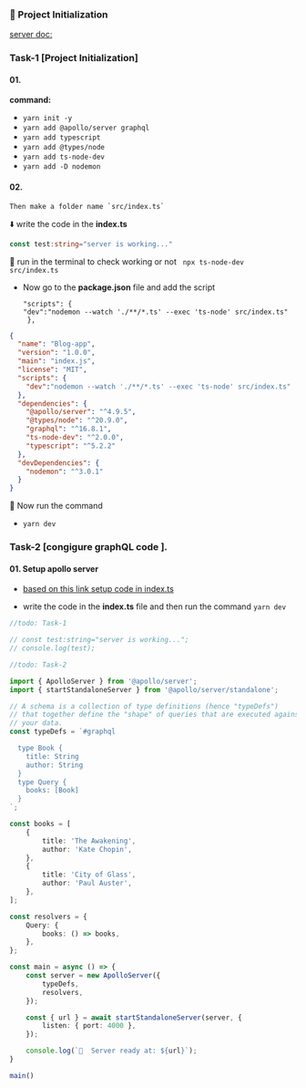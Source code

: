 ###    🎲 Project Initialization

[server doc:](https://www.apollographql.com/docs/apollo-server/)
###   Task-1 [Project Initialization]
####    01. 
**command:**
-    `yarn init -y`
-    `yarn add @apollo/server graphql`
-    `yarn add typescript`
-    `yarn add @types/node`
-    `yarn add ts-node-dev`
-    `yarn add -D nodemon`

####    02.
    Then make a folder name `src/index.ts`
⬇️ write the code in the **index.ts**
```ts
const test:string="server is working..."
```
🔲 run in the terminal to check working or not
` npx ts-node-dev src/index.ts`

- Now go to the **package.json** file and add the script

      "scripts": {
      "dev":"nodemon --watch './**/*.ts' --exec 'ts-node' src/index.ts"
       },

```json
{
  "name": "Blog-app",
  "version": "1.0.0",
  "main": "index.js",
  "license": "MIT",
  "scripts": {
    "dev":"nodemon --watch './**/*.ts' --exec 'ts-node' src/index.ts"
  },
  "dependencies": {
    "@apollo/server": "^4.9.5",
    "@types/node": "^20.9.0",
    "graphql": "^16.8.1",
    "ts-node-dev": "^2.0.0",
    "typescript": "^5.2.2"
  },
  "devDependencies": {
    "nodemon": "^3.0.1"
  }
}

```
🔲 Now run the command 
-    `yarn dev`

###   Task-2 [congigure graphQL code ]. 

#### 01. Setup apollo server 
- [based on this link setup code in index.ts](https://www.apollographql.com/docs/apollo-server/getting-started)

- write the code in the **index.ts** file and then run the command `yarn dev`
```typescript
//todo: Task-1

// const test:string="server is working...";
// console.log(test);

//todo: Task-2

import { ApolloServer } from '@apollo/server';
import { startStandaloneServer } from '@apollo/server/standalone';

// A schema is a collection of type definitions (hence "typeDefs")
// that together define the "shape" of queries that are executed against
// your data.
const typeDefs = `#graphql

  type Book {
    title: String
    author: String
  }
  type Query {
    books: [Book]
  }
`;

const books = [
    {
        title: 'The Awakening',
        author: 'Kate Chopin',
    },
    {
        title: 'City of Glass',
        author: 'Paul Auster',
    },
];

const resolvers = {
    Query: {
        books: () => books,
    },
};

const main = async () => {
    const server = new ApolloServer({
        typeDefs,
        resolvers,
    });

    const { url } = await startStandaloneServer(server, {
        listen: { port: 4000 },
    });

    console.log(`🚀  Server ready at: ${url}`);
}

main()

```